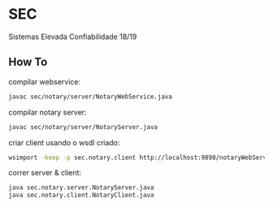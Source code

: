 # SEC
Sistemas Elevada Confiabilidade 18/19

## How To

compilar webservice:

```sh
javac sec/notary/server/NotaryWebService.java
```

compilar notary server:

```sh
javac sec/notary/server/NotaryServer.java
```

criar client usando o wsdl criado:

```sh
wsimport -keep -p sec.notary.client http://localhost:9898/notaryWebService?wsdl
```


correr server & client:

```sh
java sec.notary.server.NotaryServer.java
java sec.notary.client.NotaryClient.java
```
